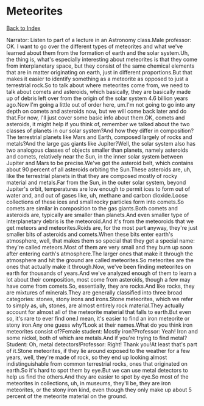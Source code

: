 # Meteorites
[Back to Index](https://github.com/windows10010/tpoExtractor/blog/master/README.md)

Narrator: Listen to part of a lecture in an Astronomy class.Male professor: OK. I want to go over the different types of meteorites and what we've learned about them from the formation of earth and the solar system.Uh, the thing is, what's especially interesting about meteorites is that they come from interplanetary space, but they consist of the same chemical elements that are in matter originating on earth, just in different proportions.But that makes it easier to identify something as a meteorite as opposed to just a terrestrial rock.So to talk about where meteorites come from, we need to talk about comets and asteroids, which basically, they are basically made up of debris left over from the origin of the solar system 4.6 billion years ago.Now I'm going a little out of order here, um.I'm not going to go into any depth on comets and asteroids now, but we will come back later and do that.For now, I'll just cover some basic info about them.OK, comets and asteroids, it might help if you think of, remember we talked about the two classes of planets in our solar system?And how they differ in composition?The terrestrial planets like Mars and Earth, composed largely of rocks and metals?And the large gas giants like Jupiter?Well, the solar system also has two analogous classes of objects smaller than planets, namely asteroids and comets, relatively near the Sun, in the inner solar system between Jupiter and Mars to be precise.We've got the asteroid belt, which contains about 90 percent of all asteroids orbiting the Sun.These asteroids are, uh, like the terrestrial planets in that they are composed mostly of rocky material and metals.Far from the Sun, in the outer solar system, beyond Jupiter's orbit, temperatures are low enough to permit ices to form out of water and, and out of gases like, uh, methane and carbon dioxide.Loose collections of these ices and small rocky particles form into comets.So comets are similar in composition to the gas giants.Both comets and asteroids are, typically are smaller than planets.And even smaller type of interplanetary debris is the meteoroid.And it's from the meteoroids that we get meteors and meteorites.Roids are, for the most part anyway, they're just smaller bits of asteroids and comets.When these bits enter earth's atmosphere, well, that makes them so special that they get a special name: they're called meteors.Most of them are very small and they burn up soon after entering earth's atmosphere.The larger ones that make it through the atmosphere and hit the ground are called meteorites.So meteorites are the ones that actually make it through.Now, we've been finding meteorites on earth for thousands of years.And we've analyzed enough of them to learn a lot about their composition, most come from asteroids, though a few may have come from comets.So, essentially, they are rocks.And like rocks, they are mixtures of minerals.They are generally classified into three broad categories: stones, stony irons and irons.Stone meteorites, which we refer to simply as, uh, stones, are almost entirely rock material.They actually account for almost all of the meteorite material that falls to earth.But even so, it's rare to ever find one.I mean, it's easier to find an iron meteorite or stony iron.Any one guess why?Look at their names.What do you think iron meteorites consist of?Female student: Mostly iron?Professor: Yeah! Iron and some nickel, both of which are metals.And if you're trying to find metal?Student: Oh, metal detectors!Professor: Right! Thank you!At least that's part of it.Stone meteorites, if they lie around exposed to the weather for a few years, well, they're made of rock, so they end up looking almost indistinguishable from common terrestrial rocks, ones that originated on earth.So it's hard to spot them by eye.But we can use metal detectors to help us find the others.And they are easier to spot by eye.So most of the meteorites in collections, uh, in museums, they'll be, they are iron meteorites, or the stony iron kind, even though they only make up about 5 percent of the meteorite material on the ground.
 